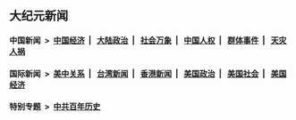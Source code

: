 ## 大纪元新闻

#### 中国新闻 &nbsp;>&nbsp; [中国经济](indexes/ncid283/README.md?06160445) &nbsp;| &nbsp; [大陆政治](indexes/ncid277/README.md?06160445) &nbsp;| &nbsp; [社会万象](indexes/ncid282/README.md?06160445) &nbsp;| &nbsp; [中国人权](indexes/ncid278/README.md?06160445) &nbsp;| &nbsp; [群体事件](indexes/ncid279/README.md?06160445) &nbsp;| &nbsp; [天灾人祸](indexes/ncid280/README.md?06160445)

#### 国际新闻 &nbsp;>&nbsp; [美中关系](indexes/nf1412576/README.md?06160445) &nbsp;| &nbsp; [台湾新闻](indexes/ncid1349361/README.md?06160445) &nbsp;| &nbsp; [香港新闻](indexes/ncid1349362/README.md?06160445) &nbsp;| &nbsp; [美国政治](indexes/ncid1078159/README.md?06160445) &nbsp;| &nbsp; [美国社会](indexes/ncid1078160/README.md?06160445) &nbsp;| &nbsp; [美国经济](indexes/ncid1078158/README.md?06160445)

#### 特别专题 &nbsp;>&nbsp; [中共百年历史](https://github.com/easy2view/epoch-special/blob/master/README.md?06160445)  

